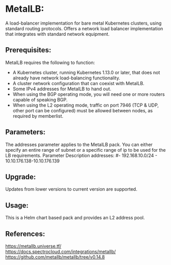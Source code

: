 # MetalLB:
A load-balancer implementation for bare metal Kubernetes clusters, using standard routing protocols.
Offers a network load balancer implementation that integrates with standard network equipment.

## Prerequisites:
MetalLB requires the following to function:
* A Kubernetes cluster, running Kubernetes 1.13.0 or later, that does not already have network load-balancing functionality.
* A cluster network configuration that can coexist with MetalLB.
* Some IPv4 addresses for MetalLB to hand out.
* When using the BGP operating mode, you will need one or more routers capable of speaking BGP.
* When using the L2 operating mode, traffic on port 7946 (TCP & UDP, other port can be configured) must be allowed between nodes, as required by memberlist.

## Parameters:
The addresses parameter applies to the MetalLB pack. You can either specify an entire range of subnet or a specific range of ip to be used for the LB requirements.
Parameter	Description
                  addresses:
                    #- 192.168.10.0/24
                    - 10.10.176.138-10.10.176.139

## Upgrade:
Updates from lower versions to current version are supported.

## Usage:
 This is a  Helm chart based pack and provides an L2 address pool.

## References:
https://metallb.universe.tf/
https://docs.spectrocloud.com/integrations/metallb/
https://github.com/metallb/metallb/tree/v0.14.8